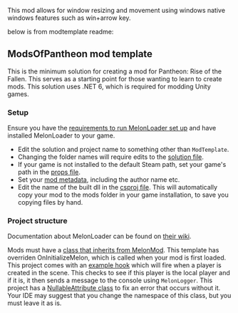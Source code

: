 This mod allows for window resizing and movement using windows native windows features such as win+arrow key.


below is from modtemplate readme:
## ModsOfPantheon mod template
This is the minimum solution for creating a mod for Pantheon: Rise of the Fallen. This serves as a starting point for those wanting to learn to create mods.
This solution uses .NET 6, which is required for modding Unity games.

### Setup
Ensure you have the [requirements to run MelonLoader set up](https://melonwiki.xyz/#/?id=requirements) and have installed MelonLoader to your game.

* Edit the solution and project name to something other than `ModTemplate`.
* Changing the folder names will require edits to the [solution file](https://github.com/ModsOfPantheon/ModTemplate/blob/master/ModTemplate.sln#L3).
* If your game is not installed to the default Steam path, set your game's path in the [props file](https://github.com/ModsOfPantheon/ModTemplate/blob/master/Directory.Build.props).
* Set your [mod metadata](https://github.com/ModsOfPantheon/ModTemplate/blob/master/ModTemplate/Properties/AssemblyInfo.cs#L4), including the author name etc.
* Edit the name of the built dll in the [csproj file](https://github.com/ModsOfPantheon/ModTemplate/blob/master/ModTemplate/ModTemplate.csproj#L551). This will automatically copy your mod to the mods folder in your game installation, to save you copying files by hand.

### Project structure
Documentation about MelonLoader can be found on [their wiki](https://melonwiki.xyz/#/README).

Mods must have a [class that inherits from MelonMod](https://github.com/ModsOfPantheon/ModTemplate/blob/master/ModTemplate/ModMain.cs#L5). This template has overriden OnInitializeMelon, which is called when your mod is first loaded.
This project comes with an [example hook](https://github.com/ModsOfPantheon/ModTemplate/blob/master/ModTemplate/Hooks/PlayerNetworkStartHook.cs#L20) which will fire when a player is created in the scene. This checks to see if this player is the local player and if it is, it then sends a message to the console using `MelonLogger`.
This project has a [NullableAttribute class](https://github.com/ModsOfPantheon/ModTemplate/blob/master/ModTemplate/NullableAttribute.cs#L3) to fix an error that occurs without it. Your IDE may suggest that you change the namespace of this class, but you must leave it as is.
